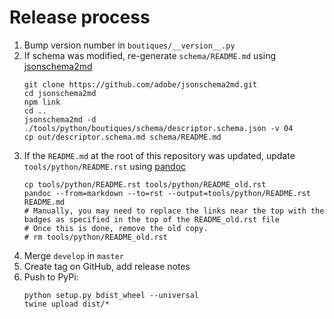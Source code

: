 # Release process

1. Bump version number in `boutiques/__version__.py`
2. If schema was modified, re-generate `schema/README.md` using [jsonschema2md](https://github.com/adobe/jsonschema2md)
   ```
   git clone https://github.com/adobe/jsonschema2md.git
   cd jsonschema2md
   npm link
   cd ..
   jsonschema2md -d ./tools/python/boutiques/schema/descriptor.schema.json -v 04
   cp out/descriptor.schema.md schema/README.md
   ```
3. If the `README.md` at the root of this repository was updated, update `tools/python/README.rst` using [pandoc](https://pandoc.org/)
   ```
   cp tools/python/README.rst tools/python/README_old.rst
   pandoc --from=markdown --to=rst --output=tools/python/README.rst README.md
   # Manually, you may need to replace the links near the top with the badges as specified in the top of the README_old.rst file
   # Once this is done, remove the old copy.
   # rm tools/python/README_old.rst
   ```
4. Merge `develop` in `master`
5. Create tag on GitHub, add release notes 
6. Push to PyPi:
   ```
   python setup.py bdist_wheel --universal
   twine upload dist/*
   ```
